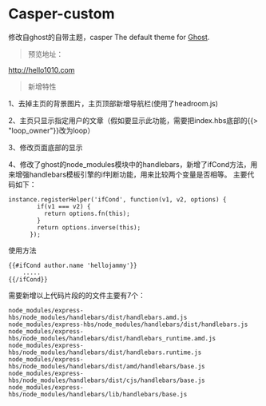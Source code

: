 # Casper-custom
修改自ghost的自带主题，casper
The default theme for [Ghost](http://github.com/tryghost/ghost/).

> 预览地址：

http://hello1010.com

> 新增特性

1、去掉主页的背景图片，主页顶部新增导航栏(使用了headroom.js)

2、主页只显示指定用户的文章（假如要显示此功能，需要把index.hbs底部的{{> "loop_owner"}}改为loop）

3、修改页面底部的显示

4、修改了ghost的node_modules模块中的handlebars，新增了ifCond方法，用来增强handlebars模板引擎的if判断功能，用来比较两个变量是否相等。
主要代码如下：

    instance.registerHelper('ifCond', function(v1, v2, options) {
            if(v1 === v2) {
              return options.fn(this);
            }
            return options.inverse(this);
          });

使用方法

    {{#ifCond author.name 'hellojammy'}}
        .....
    {{/ifCond}}


需要新增以上代码片段的的文件主要有7个：

    node_modules/express-hbs/node_modules/handlebars/dist/handlebars.amd.js
    node_modules/express-hbs/node_modules/handlebars/dist/handlebars.js
    node_modules/express-hbs/node_modules/handlebars/dist/handlebars_runtime.amd.js
    node_modules/express-hbs/node_modules/handlebars/dist/handlebars.runtime.js
    node_modules/express-hbs/node_modules/handlebars/dist/amd/handlebars/base.js
    node_modules/express-hbs/node_modules/handlebars/dist/cjs/handlebars/base.js
    node_modules/express-hbs/node_modules/handlebars/lib/handlebars/base.js
